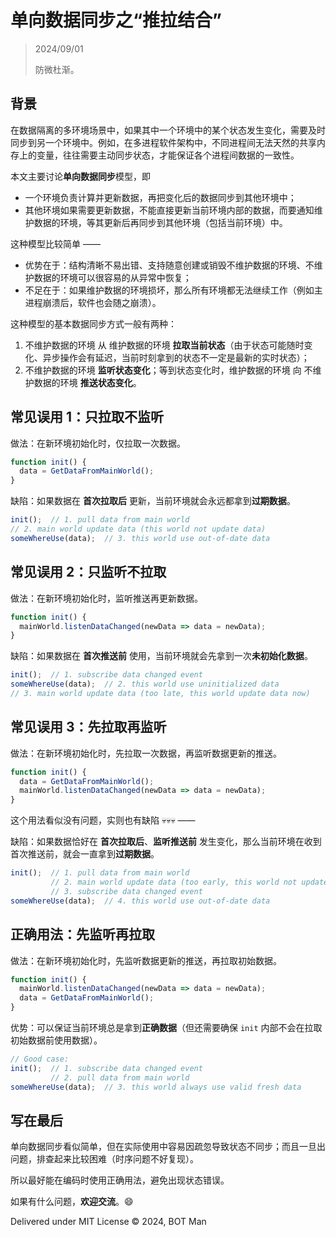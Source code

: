 # 单向数据同步之“推拉结合”

> 2024/09/01
> 
> 防微杜渐。

## 背景

在数据隔离的多环境场景中，如果其中一个环境中的某个状态发生变化，需要及时同步到另一个环境中。例如，在多进程软件架构中，不同进程间无法天然的共享内存上的变量，往往需要主动同步状态，才能保证各个进程间数据的一致性。

本文主要讨论**单向数据同步**模型，即

- 一个环境负责计算并更新数据，再把变化后的数据同步到其他环境中；
- 其他环境如果需要更新数据，不能直接更新当前环境内部的数据，而要通知维护数据的环境，等其更新后再同步到其他环境（包括当前环境）中。

这种模型比较简单 ——

- 优势在于：结构清晰不易出错、支持随意创建或销毁不维护数据的环境、不维护数据的环境可以很容易的从异常中恢复；
- 不足在于：如果维护数据的环境损坏，那么所有环境都无法继续工作（例如主进程崩溃后，软件也会随之崩溃）。

这种模型的基本数据同步方式一般有两种：

1. 不维护数据的环境 从 维护数据的环境 **拉取当前状态**（由于状态可能随时变化、异步操作会有延迟，当前时刻拿到的状态不一定是最新的实时状态）；
2. 不维护数据的环境 **监听状态变化**；等到状态变化时，维护数据的环境 向 不维护数据的环境 **推送状态变化**。

## 常见误用 1：只拉取不监听

做法：在新环境初始化时，仅拉取一次数据。

``` js
function init() {
  data = GetDataFromMainWorld();
}
```

缺陷：如果数据在 **首次拉取后** 更新，当前环境就会永远都拿到**过期数据**。

``` js
init();  // 1. pull data from main world
// 2. main world update data (this world not update data)
someWhereUse(data);  // 3. this world use out-of-date data
```

## 常见误用 2：只监听不拉取

做法：在新环境初始化时，监听推送再更新数据。

``` js
function init() {
  mainWorld.listenDataChanged(newData => data = newData);
}
```

缺陷：如果数据在 **首次推送前** 使用，当前环境就会先拿到一次**未初始化数据**。

``` js
init();  // 1. subscribe data changed event
someWhereUse(data);  // 2. this world use uninitialized data
// 3. main world update data (too late, this world update data now)
```

## 常见误用 3：先拉取再监听

做法：在新环境初始化时，先拉取一次数据，再监听数据更新的推送。

``` js
function init() {
  data = GetDataFromMainWorld();
  mainWorld.listenDataChanged(newData => data = newData);
}
```

这个用法看似没有问题，实则也有缺陷 💀💀💀 ——

缺陷：如果数据恰好在 **首次拉取后**、**监听推送前** 发生变化，那么当前环境在收到首次推送前，就会一直拿到**过期数据**。

``` js
init();  // 1. pull data from main world
         // 2. main world update data (too early, this world not update data)
         // 3. subscribe data changed event
someWhereUse(data);  // 4. this world use out-of-date data
```

## 正确用法：先监听再拉取

做法：在新环境初始化时，先监听数据更新的推送，再拉取初始数据。

``` js
function init() {
  mainWorld.listenDataChanged(newData => data = newData);
  data = GetDataFromMainWorld();
}
```

优势：可以保证当前环境总是拿到**正确数据**（但还需要确保 `init` 内部不会在拉取初始数据前使用数据）。

``` js
// Good case:
init();  // 1. subscribe data changed event
         // 2. pull data from main world
someWhereUse(data);  // 3. this world always use valid fresh data
```

## 写在最后

单向数据同步看似简单，但在实际使用中容易因疏忽导致状态不同步；而且一旦出问题，排查起来比较困难（时序问题不好复现）。

所以最好能在编码时使用正确用法，避免出现状态错误。

如果有什么问题，**欢迎交流**。😄

Delivered under MIT License &copy; 2024, BOT Man

